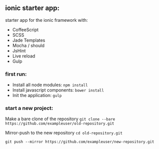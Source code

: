## ionic starter app:
starter app for the ionic framework with:

+ CoffeeScript
+ SCSS
+ Jade Templates
+ Mocha / should
+ JsHint
+ Live reload
+ Gulp

### first run:
+ Install all node modules:
`npm install`
+ Install javascript components:
`bower install`
+ Init the application:
`gulp`

### start a new project:
Make a bare clone of the repository
`git clone --bare https://github.com/exampleuser/old-repository.git`


Mirror-push to the new repository
`cd old-repository.git`

`git push --mirror https://github.com/exampleuser/new-repository.git`





